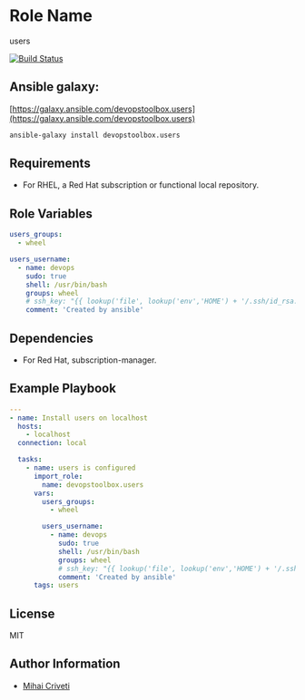 Role Name
=========

users

[![Build Status](https://travis-ci.org/cmihai-ansible/users.svg?branch=master)](https://travis-ci.org/cmihai-ansible/users)

Ansible galaxy:
---------------

[https://galaxy.ansible.com/devopstoolbox.users](https://galaxy.ansible.com/devopstoolbox.users)

```bash
ansible-galaxy install devopstoolbox.users
```

Requirements
------------

- For RHEL, a Red Hat subscription or functional local repository.

Role Variables
--------------

```yaml
users_groups:
  - wheel

users_username:
  - name: devops
    sudo: true
    shell: /usr/bin/bash
    groups: wheel
    # ssh_key: "{{ lookup('file', lookup('env','HOME') + '/.ssh/id_rsa.pub') }}"
    comment: 'Created by ansible'
```

Dependencies
------------

- For Red Hat, subscription-manager.

Example Playbook
----------------

```yaml
---
- name: Install users on localhost
  hosts:
    - localhost
  connection: local

  tasks:
    - name: users is configured
      import_role:
        name: devopstoolbox.users
      vars:
        users_groups:
          - wheel

        users_username:
          - name: devops
            sudo: true
            shell: /usr/bin/bash
            groups: wheel
            # ssh_key: "{{ lookup('file', lookup('env','HOME') + '/.ssh/id_rsa.pub') }}"
            comment: 'Created by ansible'
      tags: users
```

License
-------

MIT

Author Information
------------------

- [Mihai Criveti](https://www.linkedin.com/in/crivetimihai)
